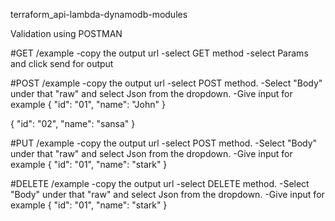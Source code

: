 terraform_api-lambda-dynamodb-modules

Validation using POSTMAN

#GET /example
-copy the output url
-select GET method
-select Params and click send for output

#POST /example
-copy the output url
-select POST method.
-Select "Body" under that "raw" and select Json from the dropdown.
-Give input for example
 {
        "id": "01",
        "name": "John"
    }

 {
        "id": "02",
        "name": "sansa"
    }

#PUT /example
-copy the output url
-select POST method.
-Select "Body" under that "raw" and select Json from the dropdown.
-Give input for example
 {
        "id": "01",
        "name": "stark"
    }

#DELETE /example
-copy the output url
-select DELETE method.
-Select "Body" under that "raw" and select Json from the dropdown.
-Give input for example
 {
        "id": "01",
        "name": "stark"
    }